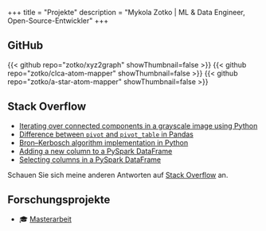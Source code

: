 +++
title = "Projekte"
description = "Mykola Zotko | ML & Data Engineer, Open-Source-Entwickler"
+++

## GitHub

{{< github repo="zotko/xyz2graph" showThumbnail=false >}}
{{< github repo="zotko/clca-atom-mapper" showThumbnail=false >}}
{{< github repo="zotko/a-star-atom-mapper" showThumbnail=false >}}

## Stack Overflow

- [Iterating over connected components in a grayscale image using Python](https://stackoverflow.com/a/59561214/8973620)
- [Difference between `pivot` and `pivot_table` in Pandas](https://stackoverflow.com/a/75579338/8973620)
- [Bron–Kerbosch algorithm implementation in Python](https://stackoverflow.com/a/59339555/8973620)
- [Adding a new column to a PySpark DataFrame](https://stackoverflow.com/a/65599110/8973620)
- [Selecting columns in a PySpark DataFrame](https://stackoverflow.com/a/65450244/8973620)

Schauen Sie sich meine anderen Antworten auf
[Stack Overflow](https://stackoverflow.com/users/8973620/mykola-zotko?tab=answers&sort=votes)
an.

## Forschungsprojekte

- :mortar_board:
  [Masterarbeit](https://zotko.github.io/a-star-atom-mapper/master_thesis.pdf)
